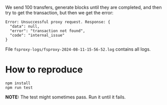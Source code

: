 We send 100 transfers, generate blocks until they are completed, and then try to get the transaction, but then we get the error:

```
Error: Unsuccessful proxy request. Response: {
  "data": null,
  "error": "transaction not found",
  "code": "internal_issue"
}
```

File `fsproxy-logs/fsproxy-2024-08-11-15-56-52.log` contains all logs.

# How to reproduce

```
npm install
npm run test
```

**NOTE:** The test might sometimes pass. Run it until it fails.
